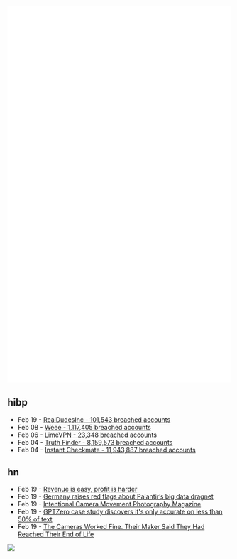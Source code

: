 ![Metrics](https://raw.githubusercontent.com/phixion/phixion/master/metrics.svg)

## hibp

<!--
for https://github.com/phixion/phixion/blob/main/.github/workflows/feeds.yml
-->
<!--START_SECTION:haveibeenpwnd-->
- Feb 19 - [RealDudesInc - 101,543 breached accounts](https://haveibeenpwned.com/PwnedWebsites#RealDudesInc)
- Feb 08 - [Weee - 1,117,405 breached accounts](https://haveibeenpwned.com/PwnedWebsites#Weee)
- Feb 06 - [LimeVPN - 23,348 breached accounts](https://haveibeenpwned.com/PwnedWebsites#LimeVPN)
- Feb 04 - [Truth Finder - 8,159,573 breached accounts](https://haveibeenpwned.com/PwnedWebsites#TruthFinder)
- Feb 04 - [Instant Checkmate - 11,943,887 breached accounts](https://haveibeenpwned.com/PwnedWebsites#InstantCheckmate)
<!--END_SECTION:haveibeenpwnd-->

## hn

<!--
for https://github.com/phixion/phixion/blob/main/.github/workflows/feeds.yml
-->
<!--START_SECTION:hn-->
- Feb 19 - [Revenue is easy, profit is harder](https://www.edge.ceo/p/revenue-is-easy-profit-is-harder)
- Feb 19 - [Germany raises red flags about Palantir’s big data dragnet](https://www.wired.com/story/palantir-germany-gotham-dragnet/)
- Feb 19 - [Intentional Camera Movement Photography Magazine](https://www.icmphotomag.com/)
- Feb 19 - [GPTZero case study discovers it&#x27;s only accurate on less than 50% of text](https://gonzoknows.com/posts/GPTZero-Case-Study/)
- Feb 19 - [The Cameras Worked Fine. Their Maker Said They Had Reached Their End of Life](https://www.wsj.com/articles/the-cameras-worked-fine-their-maker-said-they-had-reached-their-end-of-life-b6fd3036)
<!--END_SECTION:hn-->

<!--
for https://yhype.me
-->
![](https://hit.yhype.me/github/profile?user_id=13013670)
